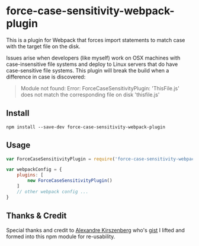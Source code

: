 # force-case-sensitivity-webpack-plugin

This is a plugin for Webpack that forces import statements to match case with
the target file on the disk.

Issues arise when developers (like myself) work on OSX machines with
case-insensitive file systems and deploy to Linux servers that do have
case-sensitive file systems. This plugin will break the build when a difference
in case is discovered:

> Module not found: Error: ForceCaseSensitivityPlugin: 'ThisFile.js' does not match the corresponding file on disk 'thisfile.js'

## Install

```
npm install --save-dev force-case-sensitivity-webpack-plugin
```

## Usage

```javascript
var ForceCaseSensitivityPlugin = require('force-case-sensitivity-webpack-plugin');

var webpackConfig = {
    plugins: [
        new ForceCaseSensitivityPlugin()
    ]
    // other webpack config ...
}
```

## Thanks & Credit

Special thanks and credit to [Alexandre Kirszenberg](https://github.com/Morhaus)
who's [gist](https://gist.github.com/Morhaus/333579c2a5b4db644bd5) I lifted and
formed into this npm module for re-usability.
